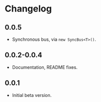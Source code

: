 # Changelog

## 0.0.5

- Synchronous bus, via `new SyncBus<T>()`.

## 0.0.2-0.0.4

- Documentation, README fixes.

## 0.0.1

- Initial beta version.